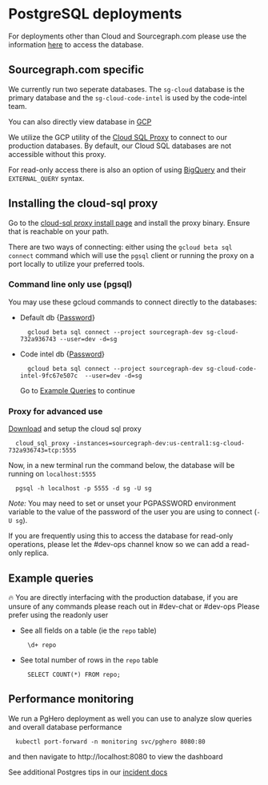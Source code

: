 # PostgreSQL deployments

For deployments other than Cloud and Sourcegraph.com please use the information [here](https://docs.sourcegraph.com/admin/faq#how-do-i-access-the-sourcegraph-database) to access the database.

## Sourcegraph.com specific

We currently run two seperate databases. The `sg-cloud` database is the primary database and the `sg-cloud-code-intel` is used by the code-intel team.

You can also directly view database in [GCP](https://console.cloud.google.com/sql/instances?project=sourcegraph-dev)

We utilize the GCP utility of the [Cloud SQL Proxy](https://cloud.google.com/sql/docs/postgres/sql-proxy) to connect to our production databases. By default, our Cloud SQL databases are not accessible without this proxy.

For read-only access there is also an option of using [BigQuery](
https://console.cloud.google.com/bigquery?sq=527047051561:67f2616f4acb4b7cb3639e4a97e2f4aa
) and their `EXTERNAL_QUERY` syntax.

## Installing the cloud-sql proxy

Go to the [cloud-sql proxy install page](https://cloud.google.com/sql/docs/postgres/sql-proxy#install) and install the proxy binary. Ensure that is reachable on your path.


There are two ways of connecting: either using the `gcloud beta sql connect` command which will use the `pgsql` client or running the proxy on a port locally to utilize your preferred tools.

### Command line only use (pgsql)

You may use these gcloud commands to connect directly to the databases:

- Default db {[Password](https://start.1password.com/open/i?a=HEDEDSLHPBFGRBTKAKJWE23XX4&v=dnrhbauihkhjs5ag6vszsme45a&i=pjxf64qxwsin4d56xij6vm3gva&h=my.1password.com)}
  ```
    gcloud beta sql connect --project sourcegraph-dev sg-cloud-732a936743 --user=dev -d=sg
  ```
- Code intel db {[Password](https://start.1password.com/open/i?a=HEDEDSLHPBFGRBTKAKJWE23XX4&v=dnrhbauihkhjs5ag6vszsme45a&i=hbgj2dfajwj7cdiifk3zb2h2b4&h=my.1password.com)}
  ```
    gcloud beta sql connect --project sourcegraph-dev sg-cloud-code-intel-9fc67e507c  --user=dev -d=sg
  ```

  Go to [Example Queries](#example-queries) to continue

### Proxy for advanced use

[Download](https://cloud.google.com/sql/docs/postgres/quickstart-proxy-test#install_and_authenticate_the_gcloud_command-line_tool) and setup the cloud sql proxy
```
  cloud_sql_proxy -instances=sourcegraph-dev:us-central1:sg-cloud-732a936743=tcp:5555
```

Now, in a new terminal run the command below, the database will be running on `localhost:5555`

  ```
    pgsql -h localhost -p 5555 -d sg -U sg
  ```
  _Note:_ You may need to set or unset your PGPASSWORD environment variable to the value of the password of the user you are using to connect (`-U sg`).

If you are frequently using this to access the database for read-only operations, please let the #dev-ops channel know so we can add a read-only replica.


## Example queries
🔥 You are directly interfacing with the production database, if you are unsure of any commands please reach out in #dev-chat or #dev-ops
    Please prefer using the readonly user
- See all fields on a table (ie the `repo` table)
  ```
    \d+ repo
  ```
- See total number of rows in the `repo` table
  ```
    SELECT COUNT(*) FROM repo;
  ```
## Performance monitoring

We run a PgHero deployment as well you can use to analyze slow queries and overall database performance
```
  kubectl port-forward -n monitoring svc/pghero 8080:80
```
and then navigate to http://localhost:8080 to view the dashboard

See additional Postgres tips in our [incident docs](../incidents/playbooks/index.md#postgreSQL-database-problems)
